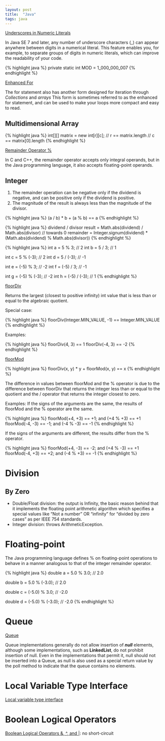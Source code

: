 ```yaml
---
layout: post
title:  "Java"
tags: java
---
```

[Underscores in Numeric Literals][underscores-literals]

In Java SE 7 and later, any number of underscore characters (_) can appear anywhere between digits in a numerical literal. This feature enables you, for example, to separate groups of digits in numeric literals, which can improve the readability of your code.

{% highlight java %}
private static int MOD = 1_000_000_007
{% endhighlight %}

[Enhanced For][for]

The for statement also has another form designed for iteration through *Collections* and *arrays* This form is sometimes referred to as the enhanced for statement, and can be used to make your loops more compact and easy to read.

## Multidimensional Array
{% highlight java %}
int[][] matrix = new int[r][c];
// r == matrix.length
// c == matrix[0].length
{% endhighlight %}

[Remainder Operator %][remainder-operator]

In C and C++, the remainder operator accepts only integral operands, but in the Java programming language, it also accepts floating-point operands.

## Integer

1. The remainder operation can be negative only if the dividend is negative, and can be positive only if the dividend is positive.
2. The magnitude of the result is always less than the magnitude of the divisor.

{% highlight java %}
(a / b) * b + (a % b) == a
{% endhighlight %}

{% highlight java %}
dividend / divisor
result = Math.abs(dividend) / Math.abs(divisor)  // towards 0
remainder = Integer.signum(dividend) * (Math.abs(dividend) % Math.abs(divisor))
{% endhighlight %}

{% highlight java %}
int a = 5 % 3;  // 2
int b = 5 / 3;  // 1

int c = 5 % (-3);  // 2
int d = 5 / (-3);  // -1

int e = (-5) % 3;  // -2
int f = (-5) / 3;  // -1

int g = (-5) % (-3);  // -2
int h = (-5) / (-3);  // 1
{% endhighlight %}

[floorDiv](https://docs.oracle.com/en/java/javase/14/docs/api/java.base/java/lang/Math.html#floorDiv(int,int))

Returns the largest (closest to positive infinity) int value that is less than or equal to the algebraic quotient.

Special case:

{% highlight java %}
floorDiv(Integer.MIN_VALUE, -1) == Integer.MIN_VALUE
{% endhighlight %}

Examples:

{% highlight java %}
floorDiv(4, 3) == 1
floorDiv(-4, 3) == -2
{% endhighlight %}

[floorMod](https://docs.oracle.com/en/java/javase/14/docs/api/java.base/java/lang/Math.html#floorMod(int,int))

{% highlight java %}
floorDiv(x, y) * y + floorMod(x, y) == x
{% endhighlight %}

The difference in values between floorMod and the % operator is due to the difference between floorDiv that returns the integer less than or equal to the quotient and the / operator that returns the integer closest to zero.

Examples:
If the signs of the arguments are the same, the results of floorMod and the % operator are the same.

{% highlight java %}
floorMod(+4, +3) == +1;   and (+4 % +3) == +1
floorMod(-4, -3) == -1;   and (-4 % -3) == -1
{% endhighlight %}

If the signs of the arguments are different, the results differ from the % operator.

{% highlight java %}
floorMod(+4, -3) == -2;   and (+4 % -3) == +1
floorMod(-4, +3) == +2;   and (-4 % +3) == -1
{% endhighlight %}

# Division

## By Zero

* Double/Float division: the output is Infinity, the basic reason behind that it implements the floating point arithmetic algorithm which specifies a special values like “Not a number” OR “infinity” for “divided by zero cases” as per IEEE 754 standards.
* Integer division: throws ArithmeticException.

# Floating-point

The Java programming language defines % on floating-point operations to behave in a manner analogous to that of the integer remainder operator.

{% highlight java %}
double a = 5.0 % 3.0;  // 2.0

double b = 5.0 % (-3.0);  // 2.0

double c = (-5.0) % 3.0;  // -2.0

double d = (-5.0) % (-3.0);  // -2.0
{% endhighlight %}

# Queue
[Queue][queue]

Queue implementations generally do not allow insertion of ***null*** elements, although some implementations, such as **LinkedList**, do not prohibit insertion of null. Even in the implementations that permit it, null should not be inserted into a Queue, as null is also used as a special return value by the poll method to indicate that the queue contains no elements.

# Local Variable Type Interface

[Local variable type interface](https://docs.oracle.com/en/java/javase/13/language/local-variable-type-inference.html)

# Boolean Logical Operators

[Boolean Logical Operators &, ^, and \|](https://docs.oracle.com/javase/specs/jls/se15/html/jls-15.html#jls-15.22.2): no short-circuit

[underscores-literals]: https://docs.oracle.com/javase/7/docs/technotes/guides/language/underscores-literals.html
[for]: https://docs.oracle.com/javase/tutorial/java/nutsandbolts/for.html
[remainder-operator]: https://docs.oracle.com/javase/specs/jls/se8/html/jls-15.html#jls-15.17.3
[queue]: https://docs.oracle.com/javase/8/docs/api/java/util/Queue.html
